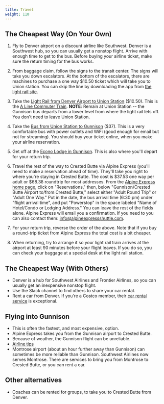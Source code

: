 ```yaml
---
title: Travel
weight: 110
---
```


## The Cheapest Way (On Your Own)

1.  Fly to Denver airport on a discount airline like Southwest. Denver is a
    Southwest hub, so you can usually get a nonstop flight. Arrive with enough
    time to get to the bus. Before buying your airline ticket, make sure the
    return timing for the bus works.

1.  From baggage claim, follow the signs to the transit center. The signs will take
    you down escalators. At the bottom of the escalators, there are machines to
    purchase a one way $10.50 ticket which will take you to Union station. You can
    skip the line by downloading the app from [the light rail site](http://www.rtd-denver.com/).

1.  Take the [Light Rail from Denver Airport to Union
    Station](https://www.denver.org/about-denver/transportation/airport-rail/)
    ($10.50). This is the [A Line Commuter
    Train](https://www.flydenver.com/parking_transit/transit/a_line_commuter_train).
    **NOTE**: Remain at Union Station -- the Gunnison bus departs from a lower
    level from where the light rail lets off. You don't need to leave Union
    Station.

1.  Take the [Bus from Union Station to Gunnison](https://ridebustang.com/gunnison-denver-schedule/)
    ($37). This is a very comfortable bus with power outlets and WiFi (good
    enough for email but not for streaming). You should buy your ticket
    online, when you make your airline reservation.

1.  Get off at the [Econo Lodge in Gunnison](https://www.choicehotels.com/colorado/gunnison/econo-lodge-hotels/co308).
    This is also where you'll depart for your return trip.

1.  Travel the rest of the way to Crested Butte via Alpine Express (you'll need
    to make a reservation ahead of time). They'll take you right to where you're
    staying in Crested Butte. The cost is $37.53 one way per adult or $68.38
    roundtrip for most addresses. From the [Alpine Express home
    page](http://alpineexpressshuttle.com), click on "Reservations," then, below
    "Gunnison/Crested Butte Airport to/from Crested Butte," select either "Adult
    Round Trip" or "Adult One Way." Put in the date, the bus arrival time (6:30
    pm) under "flight arrival time", and put "Powerstop" in the space labeled
    "Name of Hotel/Condo or Lodging Address." You can leave the rest of the
    fields alone. Alpine Express will email you a confirmation. If you need to
    you can also contact them: <info@alpineexpressshuttle.com>.

1.  For your return trip, reverse the order of the above. Note that if you buy a
    round-trip ticket from Alpine Express the total cost is a bit cheaper.

1.  When returning, try to arrange it so your light rail train arrives at the airport
    at least 90 minutes before your flight leaves. If you do so, you can check your
    baggage at a special desk at the light rail station.


## The Cheapest Way (With Others)

-   Denver is a hub for Southwest Airlines and Frontier Airlines, so you can usually
    get an inexpensive nonstop flight.
-   Use the Slack channel to find others to share your car rental.
-   Rent a car from Denver. If you're a Costco member, their
    [car rental service](https://www.costcotravel.com/Rental-Cars) is exceptional.


## Flying into Gunnison

-   This is often the fastest, and most expensive, option.
-   Alpine Express takes you from the Gunnison airport to Crested Butte.
-   Because of weather, the Gunnison flight can be unreliable.
-   [Airline tips](https://sites.google.com/site/javaposseroundup/airline-tips)
-   Montrose airport (about an hour further away than Gunnison) can sometimes be
    more reliable than Gunnison. Southwest Airlines now serves Montrose. There
    are services to bring you from Montrose to Crested Butte, or you can rent a
    car.

## Other alternatives

-   Coaches can be rented for groups, to take you to Crested Butte from Denver.
